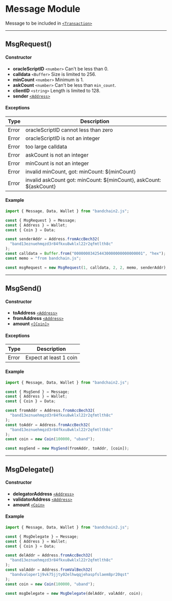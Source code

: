 # Message Module

Message to be included in [`<Transaction>`]

---

## MsgRequest()

#### Constructor

- **oracleScriptID** `<number>` Can't be less than 0.
- **calldata** `<Buffer>` Size is limited to 256.
- **minCount** `<number>` Minimum is 1.
- **askCount** `<number>` Can't be less than `min_count`.
- **clientID** `<string>` Length is limited to 128.
- **sender** [`<Address>`]

#### Exceptions

| Type  | Description                                                        |
| ----- | ------------------------------------------------------------------ |
| Error | oracleScriptID cannot less than zero                               |
| Error | oracleScriptID is not an integer                                   |
| Error | too large calldata                                                 |
| Error | askCount is not an integer                                         |
| Error | minCount is not an integer                                         |
| Error | invalid minCount, got: minCount: \${minCount}                      |
| Error | invalid askCount got: minCount: ${minCount}, askCount: ${askCount} |

#### Example

```javascript
import { Message, Data, Wallet } from "bandchain2.js";

const { MsgRequest } = Message;
const { Address } = Wallet;
const { Coin } = Data;

const senderAddr = Address.fromAccBech32(
  "band13eznuehmqzd3r84fkxu8wklxl22r2qfmtlth8c"
);
const calldata = Buffer.from("000000034254430000000000000001", "hex");
const memo = "from bandchain.js";

const msgRequest = new MsgRequest(1, calldata, 2, 2, memo, senderAddr);
```

---

## MsgSend()

#### Constructor

- **toAddress** [`<Address>`]
- **fromAddress** [`<Address>`]
- **amount** [`<[Coin]>`](/client-library/typescript/data.html)

#### Exceptions

| Type  | Description            |
| ----- | ---------------------- |
| Error | Expect at least 1 coin |

#### Example

```javascript
import { Message, Data, Wallet } from "bandchain2.js";

const { MsgSend } = Message;
const { Address } = Wallet;
const { Coin } = Data;

const fromAddr = Address.fromAccBech32(
  "band13eznuehmqzd3r84fkxu8wklxl22r2qfmtlth8c"
);
const toAddr = Address.fromAccBech32(
  "band13eznuehmqzd3r84fkxu8wklxl22r2qfmtlth8c"
);
const coin = new Coin(100000, "uband");

const msgSend = new MsgSend(fromAddr, toAddr, [coin]);
```

---

## MsgDelegate()

#### Constructor

- **delegatorAddress** [`<Address>`]
- **validatorAddress** [`<Address>`]
- **amount** [`<Coin>`]

#### Example

```javascript
import { Message, Data, Wallet } from "bandchain2.js";

const { MsgDelegate } = Message;
const { Address } = Wallet;
const { Coin } = Data;

const delAddr = Address.fromAccBech32(
  "band13eznuehmqzd3r84fkxu8wklxl22r2qfmtlth8c"
);
const valAddr = Address.fromValBech32(
  "bandvaloper1j9vk75jjty02elhwqqjehaspfslaem8pr20qst"
);
const coin = new Coin(100000, "uband");

const msgDelegate = new MsgDelegate(delAddr, valAddr, coin);
```

[`<transaction>`]: /client-library/typescript/transaction.html "Transaction"
[`<client>`]: /client-library/typescript/client.html "Client"
[`<msg>`]: /client-library/typescript/message.html "Message"
[`<address>`]: /client-library/typescript/wallet.html "Address"
[`<publickey>`]: /client-library/typescript/wallet.html "PublicKey"
[`<coin>`]: /client-library/typescript/data.html "Coin"
